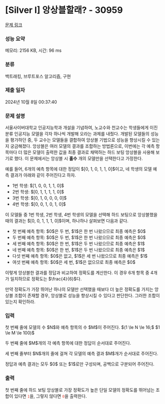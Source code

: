 # [Silver I] 앙상블할래? - 30959 

[문제 링크](https://www.acmicpc.net/problem/30959) 

### 성능 요약

메모리: 2156 KB, 시간: 96 ms

### 분류

백트래킹, 브루트포스 알고리즘, 구현

### 제출 일자

2024년 10월 8일 00:37:40

### 문제 설명

<p>서울사이버대학교 인공지능학과 개설을 기념하여, 노교수와 천교수는 학생들에게 이진 분류 인공지능 모델을 각자 하나씩 개발해 오라는 과제를 내줬다. 개발된 모델들의 성능을 평가하던 중, 두 교수는 모델들을 결합하여 앙상블 기법으로 성능을 향상시킬 수 있는지 궁금해졌다. 앙상블은 여러 모델의 결과를 조합하는 방법론으로, 이번에는 각 예측 항목마다 더 많은 모델이 출력한 값을 최종 결과로 채택하는 하드 보팅 앙상블을 사용해 보기로 했다. 이 문제에서는 앙상블 시 <strong>홀수</strong> 개의 모델만을 선택한다고 가정한다.</p>

<p>예를 들어, 6개의 예측 항목에 대한 정답이 $[0, 1, 0, 1, 1, 0]$이고, 네 학생의 모델 예측 결과가 아래와 같이 주어진다고 하자.</p>

<ul>
	<li>1번 학생: $[1, 0, 0, 1, 1, 0]$</li>
	<li>2번 학생: $[0, 1, 1, 1, 1, 0]$</li>
	<li>3번 학생: $[0, 1, 0, 0, 0, 0]$</li>
	<li>4번 학생: $[0, 0, 1, 0, 1, 0]$</li>
</ul>

<p>이 모델들 중 1번 학생, 2번 학생, 4번 학생의 모델을 선택해 하드 보팅으로 앙상블했을 때의 결과는 $[0, 0, 1, 1, 1, 0]$이며, 하나하나 살펴보면 다음과 같다.</p>

<ul>
	<li>첫 번째 예측 항목: $0$은 두 번, $1$은 한 번 나왔으므로 최종 예측은 $0$</li>
	<li>두 번째 예측 항목: $0$은 두 번, $1$은 한 번 나왔으므로 최종 예측은 $0$</li>
	<li>세 번째 예측 항목: $0$은 한 번, $1$은 두 번 나왔으므로 최종 예측은 $1$</li>
	<li>네 번째 예측 항목: $0$은 한 번, $1$은 두 번 나왔으므로 최종 예측은 $1$</li>
	<li>다섯 번째 예측 항목: $0$은 없고, $1$은 세 번 나왔으므로 최종 예측은 $1$</li>
	<li>여섯 번째 예측 항목: $0$은 세 번, $1$은 없으므로 최종 예측은 $0$</li>
</ul>

<p>이렇게 앙상블한 결과를 정답과 비교하여 정확도를 계산한다. 이 경우 6개 항목 중 4개가 일치하므로 정확도는 $\frac{4}{6}$다.</p>

<p>만약 정확도가 가장 뛰어난 하나의 모델만 선택했을 때보다 더 높은 정확도를 가지는 앙상블 조합이 존재할 경우, 앙상블로 성능을 향상시킬 수 있다고 판단한다. 그러한 조합이 있는지 확인하라.</p>

### 입력 

 <p>첫 번째 줄에 모델의 수 $N$와 예측 항목의 수 $M$이 주어진다. $(1 \le N \le 16;$ $1 \le M \le 100)$</p>

<p>두 번째 줄에 $M$개의 각 예측 항목에 대한 정답이 순서대로 주어진다.</p>

<p>세 번째 줄부터 $N$개의 줄에 걸쳐 각 모델의 예측 결과 $M$개가 순서대로 주어진다.</p>

<p>정답과 예측 결과는 모두 $0$ 또는 $1$로만 구성되며, 공백으로 구분되어 주어진다.</p>

### 출력 

 <p>첫 번째 줄에 하드 보팅 앙상블로 가장 정확도가 높은 단일 모델의 정확도를 뛰어넘는 조합이 있다면 <span style="color:#e74c3c;"><code>1</code></span>을, 그렇지 않다면 <span style="color:#e74c3c;"><code>0</code></span>을 출력한다.</p>

